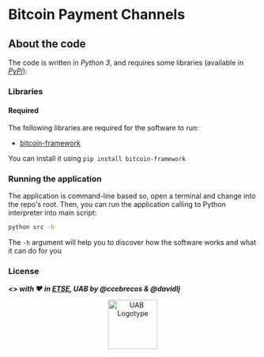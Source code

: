 # Bitcoin Payment Channels

## About the code
The code is written in _Python 3_, and requires some libraries (available in [_PyPi_](https://pypi.python.org/pypi)):

### Libraries
#### Required
The following libraries are required for the software to run:
 - [bitcoin-framework](https://github.com/uab-projects/bitcoin-framework)

You can install it using `pip install bitcoin-framework`

### Running the application
The application is command-line based so, open a terminal and change into the repo's root. Then, you can run the application calling to Python interpreter into main script:
```bash
python src -h
```
The `-h` argument will help you to discover how the software works and what it can do for you

### License

***<> with ♥ in [ETSE](https://uab.cat/enginyeria), UAB by @ccebrecos & @davidlj***
<center><img src="http://www.uab.cat/doc/logo-UAB.png" width="100" alt="UAB Logotype"></center>
